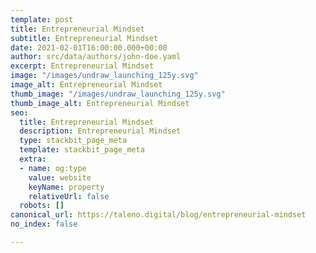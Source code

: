 ```yaml
---
template: post
title: Entrepreneurial Mindset
subtitle: Entrepreneurial Mindset
date: 2021-02-01T16:00:00.000+00:00
author: src/data/authors/john-doe.yaml
excerpt: Entrepreneurial Mindset
image: "/images/undraw_launching_125y.svg"
image_alt: Entrepreneurial Mindset
thumb_image: "/images/undraw_launching_125y.svg"
thumb_image_alt: Entrepreneurial Mindset
seo:
  title: Entrepreneurial Mindset
  description: Entrepreneurial Mindset
  type: stackbit_page_meta
  template: stackbit_page_meta
  extra:
  - name: og:type
    value: website
    keyName: property
    relativeUrl: false
  robots: []
canonical_url: https://taleno.digital/blog/entrepreneurial-mindset
no_index: false

---
```

